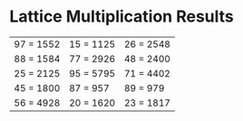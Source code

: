 # Lattice Multiplication Results

|   |   |   |
|---|---|---|
| 97 = 1552 | 15 = 1125 | 26 = 2548 |
| 88 = 1584 | 77 = 2926 | 48 = 2400 |
| 25 = 2125 | 95 = 5795 | 71 = 4402 |
| 45 = 1800 | 87 = 957 | 89 = 979 |
| 56 = 4928 | 20 = 1620 | 23 = 1817 |
